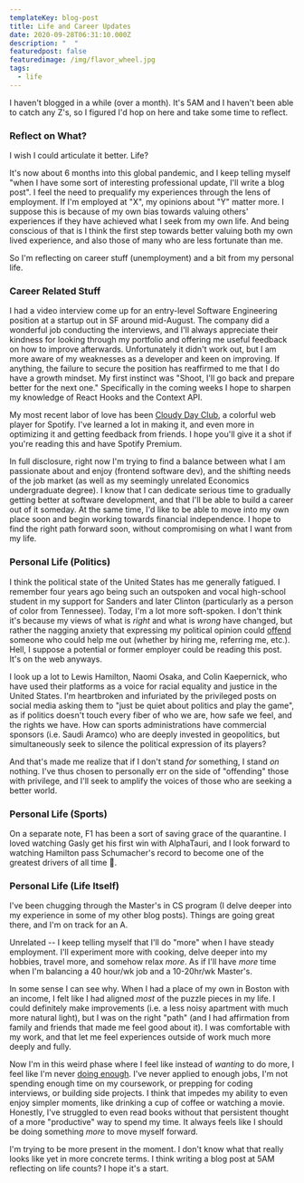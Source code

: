 ```yaml
---
templateKey: blog-post
title: Life and Career Updates
date: 2020-09-28T06:31:10.000Z
description: "  "
featuredpost: false
featuredimage: /img/flavor_wheel.jpg
tags:
  - life
---
```



I haven't blogged in a while (over a month). It's 5AM and I haven't been able to catch any Z's, so I figured I'd hop on here and take some time to reflect. 

### Reflect on What?

I wish I could articulate it better. Life? 

It's now about 6 months into this global pandemic, and I keep telling myself "when I have some sort of interesting professional update, I'll write a blog post". I feel the need to prequalify my experiences through the lens of employment. If I'm employed at "X", my opinions about "Y" matter more. I suppose this is because of my own bias towards valuing others' experiences if they have achieved what I seek from my own life. And being conscious of that is I think the first step towards better valuing both my own lived experience, and also those of many who are less fortunate than me. 

So I'm reflecting on career stuff (unemployment) and a bit from my personal life. 

### Career Related Stuff

I had a video interview come up for an entry-level Software Engineering position at a startup out in SF around mid-August. The company did a wonderful job conducting the interviews, and I'll always appreciate their kindness for looking through my portfolio and offering me useful feedback on how to improve afterwards. Unfortunately it didn't work out, but I am more aware of my weaknesses as a developer and keen on improving. If anything, the failure to secure the position has reaffirmed to me that I do have a growth mindset. My first instinct was "Shoot, I'll go back and prepare better for the next one." Specifically in the coming weeks I hope to sharpen my knowledge of React Hooks and the Context API. 

My most recent labor of love has been [Cloudy Day Club](https://www.cloudyday.club/), a colorful web player for Spotify. I've learned a lot in making it, and even more in optimizing it and getting feedback from friends. I hope you'll give it a shot if you're reading this and have Spotify Premium. 

In full disclosure, right now I'm trying to find a balance between what I am passionate about and enjoy (frontend software dev), and the shifting needs of the job market (as well as my seemingly unrelated Economics undergraduate degree). I know that I can dedicate serious time to gradually getting better at software development, and that I'll be able to build a career out of it someday. At the same time, I'd like to be able to move into my own place soon and begin working towards financial independence. I hope to find the right path forward soon, without compromising on what I want from my life. 

### Personal Life (Politics)

I think the political state of the United States has me generally fatigued. I remember four years ago being such an outspoken and vocal high-school student in my support for Sanders and later Clinton (particularly as a person of color from Tennessee). Today, I'm a lot more soft-spoken. I don't think it's because my views of what is *right* and what is *wrong* have changed, but rather the nagging anxiety that expressing my political opinion could <u>offend</u> someone who could help me out (whether by hiring me, referring me, etc.). Hell, I suppose a potential or former employer could be reading this post. It's on the web anyways.

I look up a lot to Lewis Hamilton, Naomi Osaka, and Colin Kaepernick, who have used their platforms as a voice for racial equality and justice in the United States. I'm heartbroken and infuriated by the privileged posts on social media asking them to "just be quiet about politics and play the game", as if politics doesn't touch every fiber of who we are, how safe we feel, and the rights we have. How can sports administrations have commercial sponsors (i.e. Saudi Aramco) who are deeply invested in geopolitics, but simultaneously seek to silence the political expression of its players? 

And that's made me realize that if I don't stand *for* something, I stand *on* nothing. I've thus chosen to personally err on the side of "offending" those with privilege, and I'll seek to amplify the voices of those who are seeking a better world. 

### Personal Life (Sports)

On a separate note, F1 has been a sort of saving grace of the quarantine. I loved watching Gasly get his first win with AlphaTauri, and I look forward to watching Hamilton pass Schumacher's record to become one of the greatest drivers of all time 🐐.

### Personal Life (Life Itself)

I've been chugging through the Master's in CS program (I delve deeper into my experience in some of my other blog posts). Things are going great there, and I'm on track for an A.

Unrelated -- I keep telling myself that I'll do "more" when I have steady employment. I'll experiment more with cooking, delve deeper into my hobbies, travel more, and somehow relax *more*. As if I'll have *more* time when I'm balancing a 40 hour/wk job and a 10-20hr/wk Master's. 

In some sense I can see why. When I had a place of my own in Boston with an income, I felt like I had aligned *most* of the puzzle pieces in my life. I could definitely make improvements (i.e. a less noisy apartment with much more natural light), but I was on the right "path" (and I had affirmation from family and friends that made me feel good about it). I was comfortable with my work, and that let me feel experiences outside of work much more deeply and fully.

Now I'm in this weird phase where I feel like instead of *wanting* to do more, I feel like I'm never <u>doing enough</u>. I've never applied to enough jobs, I'm not spending enough time on my coursework, or prepping for coding interviews, or building side projects. I think that impedes my ability to even enjoy simpler moments, like drinking a cup of coffee or watching a movie. Honestly, I've struggled to even read books without that persistent thought of a more "productive" way to spend my time. It always feels like I should be doing something *more* to move myself forward. 

I'm trying to be more present in the moment. I don't know what that really looks like yet in more concrete terms. I think writing a blog post at 5AM reflecting on life counts? I hope it's a start.























